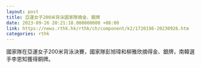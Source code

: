 ```yaml
---
layout: post
title: 亞運女子200米背泳國家隊摘金、銀牌
date: 2023-09-26 20:21:18.000000000 +08:00
link: https://news.rthk.hk/rthk/ch/component/k2/1720198-20230926.htm
categories: rthk
---
```


國家隊在亞運女子200米背泳決賽，國家隊彭旭瑋和柳雅欣摘得金、銀牌，南韓選手李恩知獲得銅牌。
